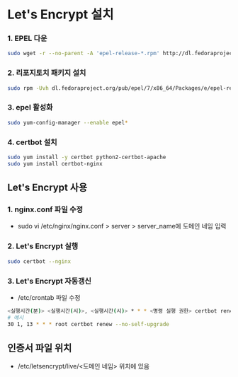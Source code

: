 # Let's Encrypt 설치

### 1. EPEL 다운
```bash
sudo wget -r --no-parent -A 'epel-release-*.rpm' http://dl.fedoraproject.org/pub/epel/7/x86_64/Packages/e/
```

### 2. 리포지토치 패키지 설치
```bash
sudo rpm -Uvh dl.fedoraproject.org/pub/epel/7/x86_64/Packages/e/epel-release-*.rpm
```

### 3. epel 활성화
```bash
sudo yum-config-manager --enable epel*
```

### 4. certbot 설치
```bash
sudo yum install -y certbot python2-certbot-apache
sudo yum install certbot-nginx
```

## Let's Encrypt 사용
### 1. nginx.conf 파일 수정
* sudo vi /etc/nginx/nginx.conf > server > server_name에 도메인 네임 입력

### 2. Let's Encrypt 실행
```bash
sudo certbot --nginx
```

### 3. Let's Encrypt 자동갱신
* /etc/crontab 파일 수정
```bash
<실행시간(분)> <실행시간(시)>, <실행시간(시)> * * * <명령 실행 권한> certbot renew --no-self-upgrade
# 예시
30 1, 13 * * * root certbot renew --no-self-upgrade
```

## 인증서 파일 위치
* /etc/letsencrypt/live/<도메인 네임> 위치에 있음